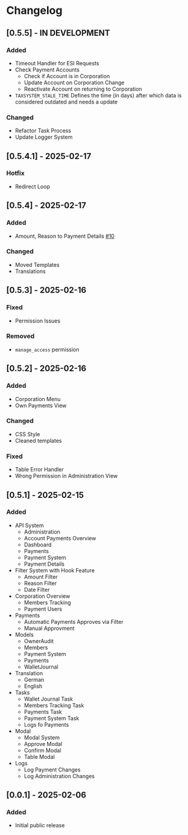 # Changelog

## [0.5.5] - IN DEVELOPMENT

### Added

- Timeout Handler for ESI Requests
- Check Payment Accounts
  - Check if Account is in Corporation
  - Update Account on Corporation Change
  - Reactivate Account on returning to Corporation
- `TAXSYSTEM_STALE_TIME` Defines the time (in days) after which data is considered outdated and needs a update

### Changed

- Refactor Task Process
- Update Logger System

## [0.5.4.1] - 2025-02-17

### Hotfix

- Redirect Loop

## [0.5.4] - 2025-02-17

### Added

- Amount, Reason to Payment Details [#10](https://github.com/Geuthur/aa-taxsystem/issues/10)

### Changed

- Moved Templates
- Translations

## [0.5.3] - 2025-02-16

### Fixed

- Permission Issues

### Removed

- `manage_access` permission

## [0.5.2] - 2025-02-16

### Added

- Corporation Menu
- Own Payments View

### Changed

- CSS Style
- Cleaned templates

### Fixed

- Table Error Handler
- Wrong Permission in Administration View

## [0.5.1] - 2025-02-15

### Added

- API System
  - Administration
  - Account Payments Overview
  - Dashboard
  - Payments
  - Payment System
  - Payment Details
- Filter System with Hook Feature
  - Amount Filter
  - Reason Filter
  - Date Filter
- Corporation Overview
  - Members Tracking
  - Payment Users
- Payments
  - Automatic Payments Approves via Filter
  - Manual Approvment
- Models
  - OwnerAudit
  - Members
  - Payment System
  - Payments
  - WalletJournal
- Translation
  - German
  - English
- Tasks
  - Wallet Journal Task
  - Members Tracking Task
  - Payments Task
  - Payment System Task
  - Logs fo Payments
- Modal
  - Modal System
  - Approve Modal
  - Confirm Modal
  - Table Modal
- Logs
  - Log Payment Changes
  - Log Administration Changes

## [0.0.1] - 2025-02-06

### Added

- Initial public release
